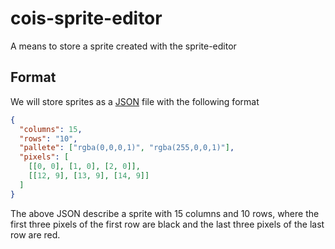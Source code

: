 cois-sprite-editor
===========

A means to store a sprite created with the sprite-editor

Format
------

We will store sprites as a [JSON][json] file with the following format

```json
{
  "columns": 15,
  "rows": "10",
  "pallete": ["rgba(0,0,0,1)", "rgba(255,0,0,1)"],
  "pixels": [
    [[0, 0], [1, 0], [2, 0]],
    [[12, 9], [13, 9], [14, 9]]
  ]
}
```

The above JSON describe a sprite with 15 columns and 10 rows, where
the first three pixels of the first row are black and the last three
pixels of the last row are red.

[json]: http://www.json.org/

